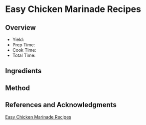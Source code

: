 # Easy Chicken Marinade Recipes

## Overview

- Yield:
- Prep Time:
- Cook Time:
- Total Time:

## Ingredients


## Method



## References and Acknowledgments

[Easy Chicken Marinade Recipes](https://www.gimmesomeoven.com/easy-chicken-marinade-recipes/)
